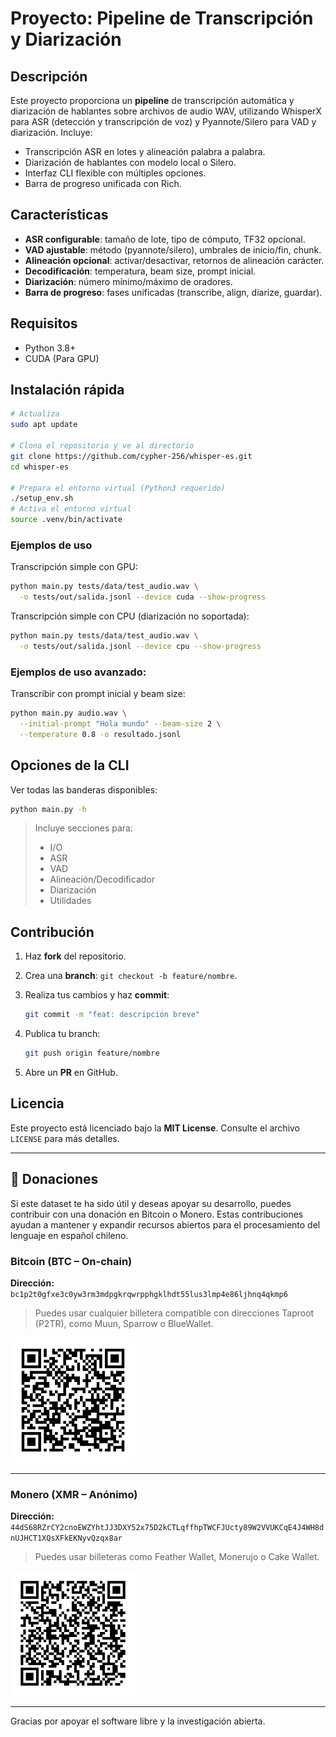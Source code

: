 # Proyecto: Pipeline de Transcripción y Diarización

## Descripción

Este proyecto proporciona un **pipeline** de transcripción automática y diarización de hablantes sobre archivos de audio WAV, utilizando WhisperX para ASR (detección y transcripción de voz) y Pyannote/Silero para VAD y diarización. Incluye:

* Transcripción ASR en lotes y alineación palabra a palabra.
* Diarización de hablantes con modelo local o Silero.
* Interfaz CLI flexible con múltiples opciones.
* Barra de progreso unificada con Rich.

## Características

* **ASR configurable**: tamaño de lote, tipo de cómputo, TF32 opcional.
* **VAD ajustable**: método (pyannote/silero), umbrales de inicio/fin, chunk.
* **Alineación opcional**: activar/desactivar, retornos de alineación carácter.
* **Decodificación**: temperatura, beam size, prompt inicial.
* **Diarización**: número mínimo/máximo de oradores.
* **Barra de progreso**: fases unificadas (transcribe, align, diarize, guardar).

## Requisitos

* Python 3.8+
* CUDA (Para GPU)

## Instalación rápida

```bash
# Actualiza
sudo apt update

# Clona el repositorio y ve al directorio
git clone https://github.com/cypher-256/whisper-es.git
cd whisper-es

# Prepara el entorno virtual (Python3 requerido)
./setup_env.sh
# Activa el entorno virtual
source .venv/bin/activate
```

### Ejemplos de uso

Transcripción simple con GPU:

```bash
python main.py tests/data/test_audio.wav \
  -o tests/out/salida.jsonl --device cuda --show-progress
```

Transcripción simple con CPU (diarización no soportada):

```bash
python main.py tests/data/test_audio.wav \
  -o tests/out/salida.jsonl --device cpu --show-progress
```

### Ejemplos de uso avanzado:

Transcribir con prompt inicial y beam size:

```bash
python main.py audio.wav \
  --initial-prompt "Hola mundo" --beam-size 2 \
  --temperature 0.8 -o resultado.jsonl
```

## Opciones de la CLI

Ver todas las banderas disponibles:

```bash
python main.py -h
```

> Incluye secciones para:
>
> * I/O
> * ASR
> * VAD
> * Alineación/Decodificador
> * Diarización
> * Utilidades



## Contribución

1. Haz **fork** del repositorio.
2. Crea una **branch**: `git checkout -b feature/nombre`.
3. Realiza tus cambios y haz **commit**:

   ```bash
   git commit -m "feat: descripción breve"
   ```
4. Publica tu branch:

   ```bash
   git push origin feature/nombre
   ```
5. Abre un **PR** en GitHub.

## Licencia

Este proyecto está licenciado bajo la **MIT License**. Consulte el archivo `LICENSE` para más detalles.

---

## 💸 Donaciones

Si este dataset te ha sido útil y deseas apoyar su desarrollo, puedes contribuir con una donación en Bitcoin o Monero. Estas contribuciones ayudan a mantener y expandir recursos abiertos para el procesamiento del lenguaje en español chileno.

### Bitcoin (BTC – On-chain)

**Dirección:**  
`bc1p2t0gfxe3c0yw3rm3mdpgkrqwrpphgklhdt55lus3lmp4e86ljhnq4qkmp6`

> Puedes usar cualquier billetera compatible con direcciones Taproot (P2TR), como Muun, Sparrow o BlueWallet.

<img src="https://raw.githubusercontent.com/cypher-256/emotional-dataset-chile/main/assets/donacion_btc.png" alt="BTC QR" width="200"/>

---

### Monero (XMR – Anónimo)

**Dirección:**  
`44dS68RZrCY2cnoEWZYhtJJ3DXY52x75D2kCTLqffhpTWCFJUcty89W2VVUKCqE4J4WH8dnUJHCT1XQsXFkEKNyvQzqx8ar`

> Puedes usar billeteras como Feather Wallet, Monerujo o Cake Wallet.

<img src="https://raw.githubusercontent.com/cypher-256/emotional-dataset-chile/main/assets/donacion_xmr.png" alt="XMR QR" width="200"/>

---

Gracias por apoyar el software libre y la investigación abierta.

